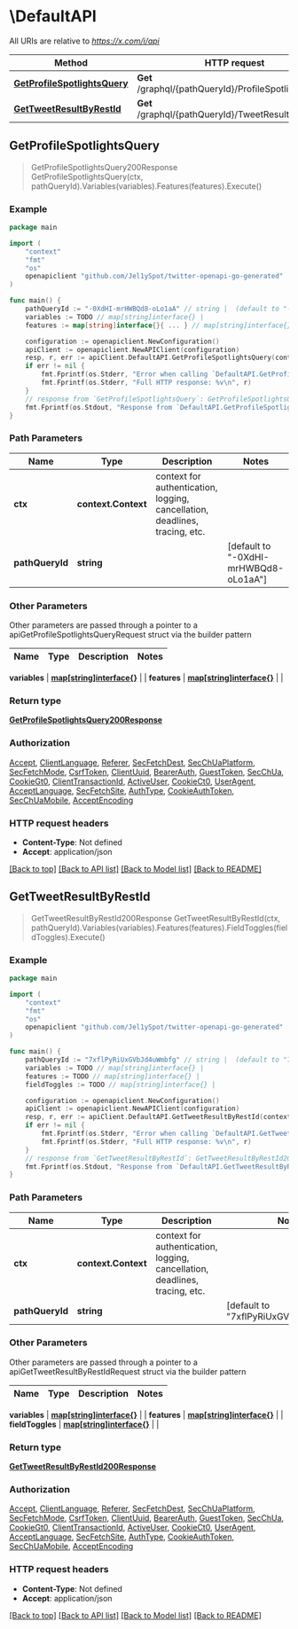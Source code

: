 # \DefaultAPI

All URIs are relative to *https://x.com/i/api*

Method | HTTP request | Description
------------- | ------------- | -------------
[**GetProfileSpotlightsQuery**](DefaultAPI.md#GetProfileSpotlightsQuery) | **Get** /graphql/{pathQueryId}/ProfileSpotlightsQuery | 
[**GetTweetResultByRestId**](DefaultAPI.md#GetTweetResultByRestId) | **Get** /graphql/{pathQueryId}/TweetResultByRestId | 



## GetProfileSpotlightsQuery

> GetProfileSpotlightsQuery200Response GetProfileSpotlightsQuery(ctx, pathQueryId).Variables(variables).Features(features).Execute()





### Example

```go
package main

import (
	"context"
	"fmt"
	"os"
	openapiclient "github.com/Jel1ySpot/twitter-openapi-go-generated"
)

func main() {
	pathQueryId := "-0XdHI-mrHWBQd8-oLo1aA" // string |  (default to "-0XdHI-mrHWBQd8-oLo1aA")
	variables := TODO // map[string]interface{} | 
	features := map[string]interface{}{ ... } // map[string]interface{} | 

	configuration := openapiclient.NewConfiguration()
	apiClient := openapiclient.NewAPIClient(configuration)
	resp, r, err := apiClient.DefaultAPI.GetProfileSpotlightsQuery(context.Background(), pathQueryId).Variables(variables).Features(features).Execute()
	if err != nil {
		fmt.Fprintf(os.Stderr, "Error when calling `DefaultAPI.GetProfileSpotlightsQuery``: %v\n", err)
		fmt.Fprintf(os.Stderr, "Full HTTP response: %v\n", r)
	}
	// response from `GetProfileSpotlightsQuery`: GetProfileSpotlightsQuery200Response
	fmt.Fprintf(os.Stdout, "Response from `DefaultAPI.GetProfileSpotlightsQuery`: %v\n", resp)
}
```

### Path Parameters


Name | Type | Description  | Notes
------------- | ------------- | ------------- | -------------
**ctx** | **context.Context** | context for authentication, logging, cancellation, deadlines, tracing, etc.
**pathQueryId** | **string** |  | [default to &quot;-0XdHI-mrHWBQd8-oLo1aA&quot;]

### Other Parameters

Other parameters are passed through a pointer to a apiGetProfileSpotlightsQueryRequest struct via the builder pattern


Name | Type | Description  | Notes
------------- | ------------- | ------------- | -------------

 **variables** | [**map[string]interface{}**](map[string]interface{}.md) |  | 
 **features** | [**map[string]interface{}**](map[string]interface{}.md) |  | 

### Return type

[**GetProfileSpotlightsQuery200Response**](GetProfileSpotlightsQuery200Response.md)

### Authorization

[Accept](../README.md#Accept), [ClientLanguage](../README.md#ClientLanguage), [Referer](../README.md#Referer), [SecFetchDest](../README.md#SecFetchDest), [SecChUaPlatform](../README.md#SecChUaPlatform), [SecFetchMode](../README.md#SecFetchMode), [CsrfToken](../README.md#CsrfToken), [ClientUuid](../README.md#ClientUuid), [BearerAuth](../README.md#BearerAuth), [GuestToken](../README.md#GuestToken), [SecChUa](../README.md#SecChUa), [CookieGt0](../README.md#CookieGt0), [ClientTransactionId](../README.md#ClientTransactionId), [ActiveUser](../README.md#ActiveUser), [CookieCt0](../README.md#CookieCt0), [UserAgent](../README.md#UserAgent), [AcceptLanguage](../README.md#AcceptLanguage), [SecFetchSite](../README.md#SecFetchSite), [AuthType](../README.md#AuthType), [CookieAuthToken](../README.md#CookieAuthToken), [SecChUaMobile](../README.md#SecChUaMobile), [AcceptEncoding](../README.md#AcceptEncoding)

### HTTP request headers

- **Content-Type**: Not defined
- **Accept**: application/json

[[Back to top]](#) [[Back to API list]](../README.md#documentation-for-api-endpoints)
[[Back to Model list]](../README.md#documentation-for-models)
[[Back to README]](../README.md)


## GetTweetResultByRestId

> GetTweetResultByRestId200Response GetTweetResultByRestId(ctx, pathQueryId).Variables(variables).Features(features).FieldToggles(fieldToggles).Execute()





### Example

```go
package main

import (
	"context"
	"fmt"
	"os"
	openapiclient "github.com/Jel1ySpot/twitter-openapi-go-generated"
)

func main() {
	pathQueryId := "7xflPyRiUxGVbJd4uWmbfg" // string |  (default to "7xflPyRiUxGVbJd4uWmbfg")
	variables := TODO // map[string]interface{} | 
	features := TODO // map[string]interface{} | 
	fieldToggles := TODO // map[string]interface{} | 

	configuration := openapiclient.NewConfiguration()
	apiClient := openapiclient.NewAPIClient(configuration)
	resp, r, err := apiClient.DefaultAPI.GetTweetResultByRestId(context.Background(), pathQueryId).Variables(variables).Features(features).FieldToggles(fieldToggles).Execute()
	if err != nil {
		fmt.Fprintf(os.Stderr, "Error when calling `DefaultAPI.GetTweetResultByRestId``: %v\n", err)
		fmt.Fprintf(os.Stderr, "Full HTTP response: %v\n", r)
	}
	// response from `GetTweetResultByRestId`: GetTweetResultByRestId200Response
	fmt.Fprintf(os.Stdout, "Response from `DefaultAPI.GetTweetResultByRestId`: %v\n", resp)
}
```

### Path Parameters


Name | Type | Description  | Notes
------------- | ------------- | ------------- | -------------
**ctx** | **context.Context** | context for authentication, logging, cancellation, deadlines, tracing, etc.
**pathQueryId** | **string** |  | [default to &quot;7xflPyRiUxGVbJd4uWmbfg&quot;]

### Other Parameters

Other parameters are passed through a pointer to a apiGetTweetResultByRestIdRequest struct via the builder pattern


Name | Type | Description  | Notes
------------- | ------------- | ------------- | -------------

 **variables** | [**map[string]interface{}**](map[string]interface{}.md) |  | 
 **features** | [**map[string]interface{}**](map[string]interface{}.md) |  | 
 **fieldToggles** | [**map[string]interface{}**](map[string]interface{}.md) |  | 

### Return type

[**GetTweetResultByRestId200Response**](GetTweetResultByRestId200Response.md)

### Authorization

[Accept](../README.md#Accept), [ClientLanguage](../README.md#ClientLanguage), [Referer](../README.md#Referer), [SecFetchDest](../README.md#SecFetchDest), [SecChUaPlatform](../README.md#SecChUaPlatform), [SecFetchMode](../README.md#SecFetchMode), [CsrfToken](../README.md#CsrfToken), [ClientUuid](../README.md#ClientUuid), [BearerAuth](../README.md#BearerAuth), [GuestToken](../README.md#GuestToken), [SecChUa](../README.md#SecChUa), [CookieGt0](../README.md#CookieGt0), [ClientTransactionId](../README.md#ClientTransactionId), [ActiveUser](../README.md#ActiveUser), [CookieCt0](../README.md#CookieCt0), [UserAgent](../README.md#UserAgent), [AcceptLanguage](../README.md#AcceptLanguage), [SecFetchSite](../README.md#SecFetchSite), [AuthType](../README.md#AuthType), [CookieAuthToken](../README.md#CookieAuthToken), [SecChUaMobile](../README.md#SecChUaMobile), [AcceptEncoding](../README.md#AcceptEncoding)

### HTTP request headers

- **Content-Type**: Not defined
- **Accept**: application/json

[[Back to top]](#) [[Back to API list]](../README.md#documentation-for-api-endpoints)
[[Back to Model list]](../README.md#documentation-for-models)
[[Back to README]](../README.md)

